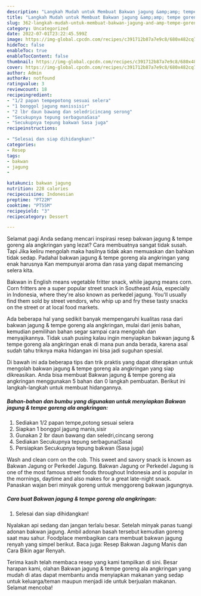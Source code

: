 ```yaml
---
description: "Langkah Mudah untuk Membuat Bakwan jagung &amp;amp; tempe goreng ala angkringan, Lezat"
title: "Langkah Mudah untuk Membuat Bakwan jagung &amp;amp; tempe goreng ala angkringan, Lezat"
slug: 362-langkah-mudah-untuk-membuat-bakwan-jagung-and-amp-tempe-goreng-ala-angkringan-lezat
category: Uncategorized
date: 2022-07-01T23:22:45.599Z
image: https://img-global.cpcdn.com/recipes/c391712b87a7e9c8/680x482cq70/bakwan-jagung-tempe-goreng-ala-angkringan-foto-resep-utama.jpg
hideToc: false
enableToc: true
enableTocContent: false
thumbnail: https://img-global.cpcdn.com/recipes/c391712b87a7e9c8/680x482cq70/bakwan-jagung-tempe-goreng-ala-angkringan-foto-resep-utama.jpg
cover: https://img-global.cpcdn.com/recipes/c391712b87a7e9c8/680x482cq70/bakwan-jagung-tempe-goreng-ala-angkringan-foto-resep-utama.jpg
author: Admin
authorAv: notfound
ratingvalue: 3
reviewcount: 18
recipeingredient:
- "1/2 papan tempepotong sesuai selera"
- "1 bonggol jagung manissisir"
- "2 lbr daun bawang dan seledricincang serong"
- "Secukupnya tepung serbagunaSasa"
- "Secukupnya tepung bakwan Sasa juga"
recipeinstructions:

- "Selesai dan siap dihidangkan!"
categories:
- Resep
tags:
- bakwan
- jagung
- 

katakunci: bakwan jagung  
nutrition: 228 calories
recipecuisine: Indonesian
preptime: "PT22M"
cooktime: "PT55M"
recipeyield: "3"
recipecategory: Dessert

---
```



Selamat pagi Anda sedang mencari inspirasi resep bakwan jagung &amp; tempe goreng ala angkringan yang lezat? Cara membuatnya sangat tidak susah. Tapi Jika keliru mengolah maka hasilnya tidak akan memuaskan dan bahkan tidak sedap. Padahal bakwan jagung &amp; tempe goreng ala angkringan yang enak harusnya Kan mempunyai aroma dan rasa yang dapat memancing selera kita.


Bakwan in English means vegetable fritter snack, while jagung means corn. Corn fritters are a super popular street snack in Southeast Asia, especially in Indonesia, where they&#39;re also known as perkedel jagung. You&#39;ll usually find them sold by street vendors, who whip up and fry these tasty snacks on the street or at local food markets.

Ada beberapa hal yang sedikit banyak mempengaruhi kualitas rasa dari bakwan jagung &amp; tempe goreng ala angkringan, mulai dari jenis bahan, kemudian pemilihan bahan segar sampai cara mengolah dan menyajikannya. Tidak usah pusing kalau ingin menyiapkan bakwan jagung &amp; tempe goreng ala angkringan enak di mana pun anda berada, karena asal sudah tahu triknya maka hidangan ini bisa jadi suguhan spesial.


Di bawah ini ada beberapa tips dan trik praktis yang dapat diterapkan untuk mengolah bakwan jagung &amp; tempe goreng ala angkringan yang siap dikreasikan. Anda bisa membuat Bakwan jagung &amp; tempe goreng ala angkringan menggunakan 5 bahan dan 0 langkah pembuatan. Berikut ini langkah-langkah untuk membuat hidangannya.

<!--inarticleads1-->

##### Bahan-bahan dan bumbu yang digunakan untuk menyiapkan Bakwan jagung &amp; tempe goreng ala angkringan:

1. Sediakan 1/2 papan tempe,potong sesuai selera
1. Siapkan 1 bonggol jagung manis,sisir
1. Gunakan 2 lbr daun bawang dan seledri,cincang serong
1. Sediakan Secukupnya tepung serbaguna(Sasa)
1. Persiapkan Secukupnya tepung bakwan (Sasa juga)


Wash and clean corn on the cob. This sweet and savory snack is known as Bakwan Jagung or Perkedel Jagung. Bakwan Jagung or Perkedel Jagung is one of the most famous street foods throughout Indonesia and is popular in the mornings, daytime and also makes for a great late-night snack. Panaskan wajan beri minyak goreng untuk menggoreng bakwan jagungnya. 

<!--inarticleads2-->

##### Cara buat Bakwan jagung &amp; tempe goreng ala angkringan:


1. Selesai dan siap dihidangkan!

Nyalakan api sedang dan jangan terlalu besar. Setelah minyak panas tuangi adonan bakwan jagung. Ambil adonan basah tersebut kemudian goreng saat mau sahur. Foodplace membagikan cara membuat bakwan jagung renyah yang simpel berikut. Baca juga: Resep Bakwan Jagung Manis dan Cara Bikin agar Renyah. 

Terima kasih telah membaca resep yang kami tampilkan di sini. Besar harapan kami, olahan Bakwan jagung &amp; tempe goreng ala angkringan yang mudah di atas dapat membantu anda menyiapkan makanan yang sedap untuk keluarga/teman maupun menjadi ide untuk berjualan makanan. Selamat mencoba!
